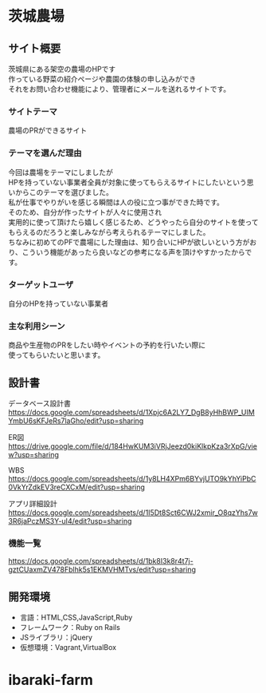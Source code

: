 # 茨城農場

## サイト概要
茨城県にある架空の農場のHPです  
作っている野菜の紹介ページや農園の体験の申し込みができ  
それをお問い合わせ機能により、管理者にメールを送れるサイトです。

### サイトテーマ
農場のPRができるサイト

### テーマを選んだ理由
今回は農場をテーマにしましたが  
HPを持っていない事業者全員が対象に使ってもらえるサイトにしたいという思いからこのテーマを選びました。  
私が仕事でやりがいを感じる瞬間は人の役に立つ事ができた時です。  
そのため、自分が作ったサイトが人々に使用され  
実用的に使って頂けたら嬉しく感じるため、どうやったら自分のサイトを使ってもらえるのだろうと楽しみながら考えられるテーマにしました。  
ちなみに初めてのPFで農場にした理由は、知り合いにHPが欲しいという方がおり、こういう機能があったら良いなどの参考になる声を頂けやすかったからです。

### ターゲットユーザ
自分のHPを持っていない事業者

### 主な利用シーン
商品や生産物のPRをしたい時やイベントの予約を行いたい際に  
使ってもらいたいと思います。

## 設計書
データベース設計書  
https://docs.google.com/spreadsheets/d/1Xpjc6A2LY7_DgB8yHhBWP_UIMYmbU6sKFJeRs7laGho/edit?usp=sharing

ER図  
https://drive.google.com/file/d/184HwKUM3iVRjJeezd0kiKlkpKza3rXpG/view?usp=sharing

WBS  
https://docs.google.com/spreadsheets/d/1y8LH4XPm6BYvjUTO9kYhYiPbC0VkYrZdkEV3reCXCxM/edit?usp=sharing

アプリ詳細設計  
https://docs.google.com/spreadsheets/d/1I5Dt8Sct6CWJ2xmir_O8qzYhs7w3R6jaPczMS3Y-uI4/edit?usp=sharing

### 機能一覧
https://docs.google.com/spreadsheets/d/1bk8I3k8r4t7j-gztCUaxmZV478Fblhk5s1EKMVHMTvs/edit?usp=sharing

## 開発環境
- 言語：HTML,CSS,JavaScript,Ruby
- フレームワーク：Ruby on Rails
- JSライブラリ：jQuery
- 仮想環境：Vagrant,VirtualBox
# ibaraki-farm
